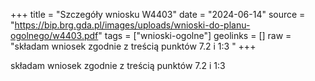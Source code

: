 +++
title = "Szczegóły wniosku W4403"
date = "2024-06-14"
source = "https://bip.brg.gda.pl/images/uploads/wnioski-do-planu-ogolnego/w4403.pdf"
tags = ["wnioski-ogolne"]
geolinks = []
raw = "składam wniosek zgodnie z treścią punktów 7.2 i 1:3 "
+++

składam wniosek zgodnie z treścią punktów 7.2 i 1:3



